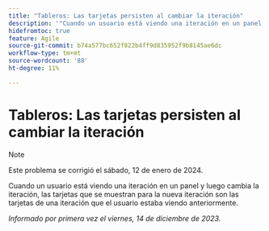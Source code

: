 ```yaml
---
title: "Tableros: Las tarjetas persisten al cambiar la iteración"
description: '"Cuando un usuario está viendo una iteración en un panel y luego cambia la iteración, las tarjetas que se muestran para la nueva iteración son las tarjetas de una iteración que el usuario estaba viendo anteriormente".'
hidefromtoc: true
feature: Agile
source-git-commit: b74a577bc652f822b4ff9d835952f9b8145ae6dc
workflow-type: tm+mt
source-wordcount: '88'
ht-degree: 11%

---
```



# Tableros: Las tarjetas persisten al cambiar la iteración

>[!NOTE]
>
>Este problema se corrigió el sábado, 12 de enero de 2024.

Cuando un usuario está viendo una iteración en un panel y luego cambia la iteración, las tarjetas que se muestran para la nueva iteración son las tarjetas de una iteración que el usuario estaba viendo anteriormente.

_Informado por primera vez el viernes, 14 de diciembre de 2023._
